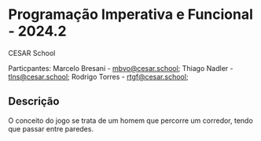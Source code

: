 # Programação Imperativa e Funcional - 2024.2
CESAR School


Particpantes:
Marcelo Bresani - mbvo@cesar.school;
Thiago Nadler - tlns@cesar.school;
Rodrigo Torres - rtgf@cesar.school;

## Descrição
O conceito do jogo se trata de um homem que percorre um corredor, tendo que passar entre paredes.
